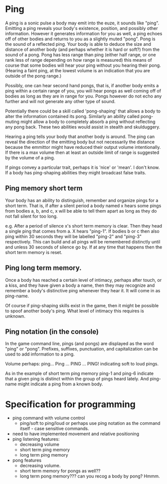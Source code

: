 # Ping 
A ping is a sonic pulse a body may emit into the euze, it sounds like "ping".
Emitting a ping reveals your body's existence, position, and possibly other 
information. However it generates information for you as well, a ping echoes
off of other bodies and returns to you as a slightly muted "pong". Pong is the
sound of a reflected ping. Your body is able to deduce the size and distance of
another body (and perhaps whether it is hard or soft?) from the sound of a
pong. Pong has less range than ping (either half range, or one rank less of
range depending on how range is measured) this means of course that some bodies
will hear your ping without you hearing their pong. (Hearing a faint ping, at 
the lowest volume is an indication that you are outside of the pong range.)

Possibly, one can hear second hand pongs, that is, if another body emits a ping
within a certain range of you, you will hear pongs as well coming off of bodies
as long as they are in range for you. Pongs however do not echo any further and
will not generate any other type of sound.

Potentially there could be a skill called 'pong-shaping' that allows a body to
alter the information contained its pong. Similarly an ability called 
pong-muting might allow a body to completely absorb a ping without reflecting
any pong back. These two abilities would assist in stealth and skulduggery. 

Hearing a ping tells your body that another body is around. The ping
can reveal the direction of the emitting body but not necessarily the distance
because the emmittor might have reduced their output volume intentionally. 
If there is a max volume then at least an outside limit of range is suggested
by the volume of a ping.

If pings convey a particular trait, perhaps it is 'nice' or 'mean'. I don't 
know. If a body has ping-shaping abilities they might broadcast false traits.

## Ping memory short term
Your body has an ability to distinguish, remember and organize pings for a 
short term. That is, if after a silent period a body named x hears some pings
from bodies a, b, and c, x will be able to tell them apart as long as they do
not fall silent for too long. 

e.g. After a period of silence x's short term memory is clear. Then they head a
single ping that comes from a. X hears "ping-1". If bodies b or c then also
ping within 30 seconds they will be labelled "ping-2" and "ping-3" respectively.
This can build and all pings will be remembered distinctly until and unless 30
seconds of silence go by. If at any time that happens then the short term 
memory is reset.

## Ping long term memory.
Once a body has reached a certain level of intimacy, perhaps after touch, or a
kiss, and they have given a body a name, then they may recognize and remember a
body's distinctive ping whenever they hear it. It will come in as ping-name.

Of course if ping-shaping skills exist in the game, then it might be possible to
spoof another body's ping. What level of intimacy this requires is unknown.

## Ping notation (in the console)
In the game command line, pings (and pongs) are displayed as the word "ping" 
or "pong". Prefixes, suffixes, punctuation, and capitalization can be used to
add information to a ping. 

Volume perhaps: ping... Ping ... PING ... PING!  indicating soft to loud
pings.  

As in the example of short term ping memory ping-1 and ping-6 indicate that a
given ping is distinct within the group of pings heard lately. And ping-name 
might indicate a ping from a known body. 

# Specification for programming
* ping command with volume control
    * ping/soft to ping/loud  or perhaps use ping notation as the command
      itself - case sensitive commands.
* need to have implemented movement and relative positioning
* ping listening features:
    * decreasing volume
    * short term ping memory
    * long term ping memory
* pong features
    * decreasing volume.
    * short term memory for pongs as well??
    * long term pong memory??? can you recog a body by pong? Hmmm.

